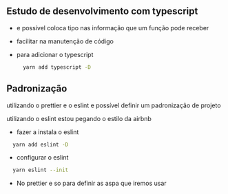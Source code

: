 ## Estudo de desenvolvimento com typescript

- e possível coloca tipo nas informação que um função pode receber
- facilitar na manutenção de código

- para adicionar o typescript

  ```bash
    yarn add typescript -D
  ```

## Padronização

utilizando o prettier e o eslint e possível definir um padronização de projeto

utilizando o eslint estou pegando o estilo da airbnb

- fazer a instala o eslint

```bash
  yarn add eslint -D
```

- configurar o eslint

```bash
  yarn eslint --init
```

- No prettier e so para definir as aspa que iremos usar
